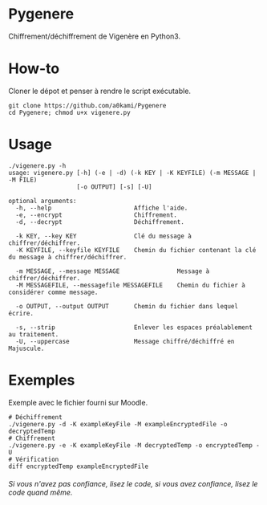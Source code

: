 # Pygenere  
Chiffrement/déchiffrement de Vigenère en Python3.  

# How-to  
Cloner le dépot et penser à rendre le script exécutable.  
```shell
git clone https://github.com/a0kami/Pygenere
cd Pygenere; chmod u+x vigenere.py
```  

# Usage  
```
./vigenere.py -h  
usage: vigenere.py [-h] (-e | -d) (-k KEY | -K KEYFILE) (-m MESSAGE | -M FILE)  
                   [-o OUTPUT] [-s] [-U]  
  
optional arguments:  
  -h, --help                       Affiche l'aide.  
  -e, --encrypt                    Chiffrement.  
  -d, --decrypt                    Déchiffrement.  
  
  -k KEY, --key KEY                Clé du message à chiffrer/déchiffrer.  
  -K KEYFILE, --keyfile KEYFILE    Chemin du fichier contenant la clé du message à chiffrer/déchiffrer.

  -m MESSAGE, --message MESSAGE                Message à chiffrer/déchiffrer.
  -M MESSAGEFILE, --messagefile MESSAGEFILE    Chemin du fichier à considérer comme message.

  -o OUTPUT, --output OUTPUT       Chemin du fichier dans lequel écrire.

  -s, --strip                      Enlever les espaces préalablement au traitement.  
  -U, --uppercase                  Message chiffré/déchiffré en Majuscule.  
```

# Exemples  
Exemple avec le fichier fourni sur Moodle.
```shell
# Déchiffrement
./vigenere.py -d -K exampleKeyFile -M exampleEncryptedFile -o decryptedTemp
# Chiffrement
./vigenere.py -e -K exampleKeyFile -M decryptedTemp -o encryptedTemp -U
# Vérification
diff encryptedTemp exampleEncryptedFile
```  

###### Si vous n'avez pas confiance, lisez le code, si vous avez confiance, lisez le code quand même.  
